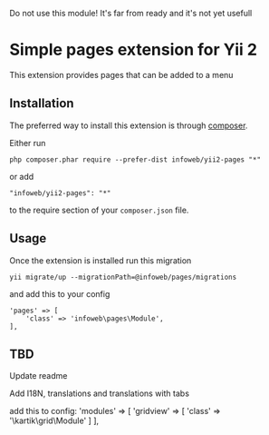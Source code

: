 Do not use this module! It's far from ready and it\'s not yet usefull

Simple pages extension for Yii 2
================================
This extension provides pages that can be added to a menu

Installation
------------

The preferred way to install this extension is through [composer](http://getcomposer.org/download/).

Either run

```
php composer.phar require --prefer-dist infoweb/yii2-pages "*"
```

or add

```
"infoweb/yii2-pages": "*"
```

to the require section of your `composer.json` file.


Usage
-----

Once the extension is installed run this migration

```
yii migrate/up --migrationPath=@infoweb/pages/migrations
```

and add this to your config

````
'pages' => [
    'class' => 'infoweb\pages\Module',
],
````


TBD
---

Update readme

Add I18N, translations and translations with tabs

add this to config:
    'modules' => [
    'gridview' => [
    'class' => '\kartik\grid\Module'
    ]
    ],
